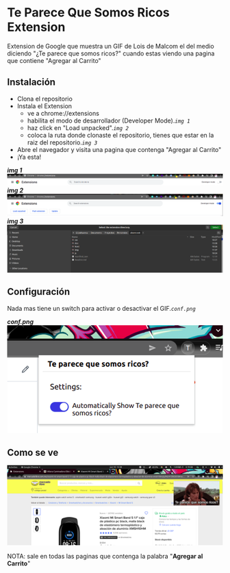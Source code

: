 # Te Parece Que Somos Ricos Extension

Extension de Google que muestra un GIF de Lois de Malcom el del medio diciendo "¿Te parece que somos ricos?" cuando estas viendo una pagina que contiene "Agregar al Carrito"

## Instalación
- Clona el repositorio
- Instala el Extension
    - ve a chrome://extensions 
    - habilita el modo de desarrollador (Developer Mode).*`img 1`*
    - haz click en "Load unpacked".*`img 2`*
    - coloca la ruta donde clonaste el repositorio, tienes que estar en la raiz del repositorio.*`img 3`*
- Abre el navegador y visita una pagina que contenga "Agregar al Carrito"
- ¡Ya esta!

***img 1***
![img 1](/doc/img1.png?raw=true "img 1")
***img 2***
![img 2](/doc/img2.png?raw=true "img 2")
***img 3***
![img 3](/doc/img3.png?raw=true "img 3")

## Configuración
Nada mas tiene un switch para activar o desactivar el GIF.*`conf.png`*

***conf.png***
![conf](/doc/conf.png?raw=true "conf")

## Como se ve
![preview](/doc/preview.png?raw=true "preview")


NOTA: sale en todas las paginas que contenga la palabra "**Agregar al Carrito**"
